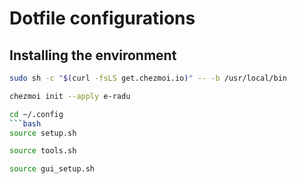 # Dotfile configurations

## Installing the environment

```bash
sudo sh -c "$(curl -fsLS get.chezmoi.io)" -- -b /usr/local/bin
```
```bash
chezmoi init --apply e-radu
```
```bash
cd ~/.config
```bash
source setup.sh
```
```bash
source tools.sh
```
```bash
source gui_setup.sh
```
